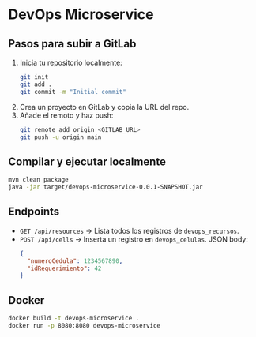 # DevOps Microservice

## Pasos para subir a GitLab

1. Inicia tu repositorio localmente:
   ```bash
   git init
   git add .
   git commit -m "Initial commit"
   ```
2. Crea un proyecto en GitLab y copia la URL del repo.
3. Añade el remoto y haz push:
   ```bash
   git remote add origin <GITLAB_URL>
   git push -u origin main
   ```

## Compilar y ejecutar localmente

```bash
mvn clean package
java -jar target/devops-microservice-0.0.1-SNAPSHOT.jar
```

## Endpoints

- `GET /api/resources` → Lista todos los registros de `devops_recursos`.
- `POST /api/cells`  → Inserta un registro en `devops_celulas`. JSON body:
  ```json
  {
    "numeroCedula": 1234567890,
    "idRequerimiento": 42
  }
  ```

## Docker

```bash
docker build -t devops-microservice .
docker run -p 8080:8080 devops-microservice
```
